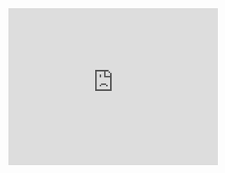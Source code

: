 <iframe width="420" height="315" src="https://www.youtube.com/embed/89F79eC_MzU" frameborder="0" allowfullscreen></iframe>
